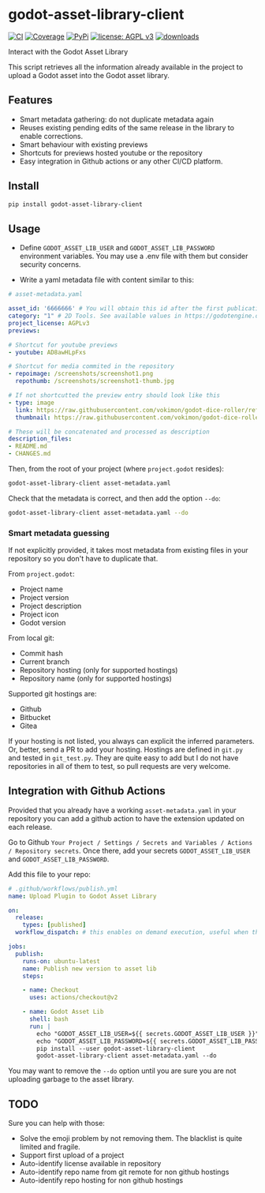 # godot-asset-library-client

[![CI](https://github.com/vokimon/godot-asset-library-client/actions/workflows/main.yml/badge.svg)](https://github.com/vokimon/godot-asset-library-client/actions/workflows/main.yml)
[![Coverage](https://img.shields.io/coveralls/vokimon/godot-asset-library-client/master.svg?style=flat-square&label=Coverage)](https://coveralls.io/r/vokimon/godot-asset-library-client)
[![PyPi](https://img.shields.io/pypi/v/godot-asset-library-client.svg?style=flat-square&label=PyPI)](https://pypi.org/project/godot-asset-library-client/)
[![license: AGPL v3](https://img.shields.io/badge/License-AGPL%20v3-blue.svg)](https://www.gnu.org/licenses/agpl-3.0)
[![downloads](https://img.shields.io/pypi/dm/godot-asset-library-client.svg?style=flat-square&label=PyPI%20Downloads)](https://pypi.org/project/godot-asset-library-client/)
<!--
[![image](https://img.shields.io/pypi/pyversions/godot-asset-library-client.svg?style=flat-square&label=Python%20Versions)](https://pypi.org/project/godot-asset-library-client/)
[![image](https://img.shields.io/pypi/implementation/godot-asset-library-client.svg?style=flat-square&label=Python%20Implementations)](https://pypi.org/project/godot-asset-library-client/)
-->

Interact with the Godot Asset Library

This script retrieves all the information already available
in the project to upload a Godot asset into the Godot asset library.

## Features

- Smart metadata gathering: do not duplicate metadata again
- Reuses existing pending edits of the same release in the library to enable corrections.
- Smart behaviour with existing previews
- Shortcuts for previews hosted youtube or the repository
- Easy integration in Github actions or any other CI/CD platform.

## Install

```bash
pip install godot-asset-library-client
```

## Usage

- Define `GODOT_ASSET_LIB_USER` and `GODOT_ASSET_LIB_PASSWORD` environment variables.
  You may use a .env file with them but consider security concerns.

- Write a yaml metadata file with content similar to this:

```yaml
# asset-metadata.yaml

asset_id: '6666666' # You will obtain this id after the first publication by hand
category: "1" # 2D Tools. See available values in https://godotengine.org/asset-library/api/configure
project_license: AGPLv3
previews:

# Shortcut for youtube previews
- youtube: AD8awHLpFxs

# Shortcut for media commited in the repository
- repoimage: /screenshots/screenshot1.png
  repothumb: /screenshots/screenshot1-thumb.jpg

# If not shortcutted the preview entry should look like this
- type: image
  link: https://raw.githubusercontent.com/vokimon/godot-dice-roller/refs/heads/main/screenshots/screenshot2.png
  thumbnail: https://raw.githubusercontent.com/vokimon/godot-dice-roller/refs/heads/main/screenshots/screenshot2-thumb.jpg

# These will be concatenated and processed as description
description_files:
- README.md
- CHANGES.md
```

Then, from the root of your project (where `project.godot` resides):

```bash
godot-asset-library-client asset-metadata.yaml
```

Check that the metadata is correct, and then add the option `--do`:

```bash
godot-asset-library-client asset-metadata.yaml --do
```

### Smart metadata guessing

If not explicitly provided,
it takes most metadata from existing files in your repository
so you don't have to duplicate that.

From `project.godot`:

- Project name
- Project version
- Project description
- Project icon
- Godot version

From local git:

- Commit hash
- Current branch
- Repository hosting (only for supported hostings)
- Repository name (only for supported hostings)

Supported git hostings are:

- Github
- Bitbucket
- Gitea

If your hosting is not listed, you always can explicit the inferred parameters.
Or, better, send a PR to add your hosting.
Hostings are defined in `git.py` and tested in `git_test.py`.
They are quite easy to add but I do not have repositories in all of them to test,
so pull requests are very welcome.


## Integration with Github Actions

Provided that you already have a working `asset-metadata.yaml` in your repository
you can add a github action to have the extension updated on each release.

Go to Github `Your Project / Settings / Secrets and Variables / Actions / Repository secrets`.
Once there, add your secrets `GODOT_ASSET_LIB_USER` and `GODOT_ASSET_LIB_PASSWORD`.

Add this file to your repo:

```yaml
# .github/workflows/publish.yml
name: Upload Plugin to Godot Asset Library

on:
  release:
    types: [published]
  workflow_dispatch: # this enables on demand execution, useful when the release fails

jobs:
  publish:
    runs-on: ubuntu-latest
    name: Publish new version to asset lib
    steps:

    - name: Checkout
      uses: actions/checkout@v2

    - name: Godot Asset Lib
      shell: bash
      run: |
        echo "GODOT_ASSET_LIB_USER=${{ secrets.GODOT_ASSET_LIB_USER }}" >> .env
        echo "GODOT_ASSET_LIB_PASSWORD=${{ secrets.GODOT_ASSET_LIB_PASSWORD }}" >> .env
        pip install --user godot-asset-library-client
        godot-asset-library-client asset-metadata.yaml --do
```

You may want to remove the `--do` option until you are sure
you are not uploading garbage to the asset library.


## TODO

Sure you can help with those:

- Solve the emoji problem by not removing them. The blacklist is quite limited and fragile.
- Support first upload of a project
- Auto-identify license available in repository
- Auto-identify repo name from git remote for non github hostings
- Auto-identify repo hosting for non github hostings

